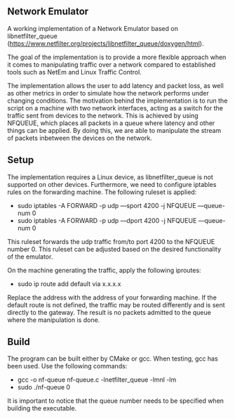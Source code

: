## Network Emulator
A working implementation of a Network Emulator based on libnetfilter_queue (https://www.netfilter.org/projects/libnetfilter_queue/doxygen/html).

The goal of the implementation is to provide a more flexible approach when it comes to manipulating traffic over a network compared to established tools such as NetEm and Linux Traffic Control.

The implementation allows the user to add latency and packet loss, as well as other metrics in order to simulate how the network performs under changing conditions. The motivation behind the implementation is to run the script on a machine with two network interfaces, acting as a switch for the traffic sent from devices to the network. This is achieved by using NFQUEUE, which places all packets in a queue where latency and other things can be applied. By doing this, we are able to manipulate the stream of packets inbetween the devices on the network.

## Setup
The implementation requires a Linux device, as libnetfilter_queue is not supported on other devices. Furthermore, we need to configure iptables rules on the forwarding machine. The following ruleset is applied:
- sudo iptables -A FORWARD -p udp —sport 4200 -j NFQUEUE —queue-num 0
- sudo iptables -A FORWARD -p udp —dport 4200 -j NFQUEUE —queue-num 0

This ruleset forwards the udp traffic from/to port 4200 to the NFQUEUE number 0. This ruleset can be adjusted based on the desired functionality of the emulator.

On the machine generating the traffic, apply the following iproutes:
- sudo ip route add default via x.x.x.x

Replace the address with the address of your forwarding machine. If the default route is not defined, the traffic may be routed differently and is sent directly to the gateway. The result is no packets admitted to the queue where the manipulation is done.

## Build
The program can be built either by CMake or gcc. When testing, gcc has been used. Use the following commands:

- gcc -o nf-queue nf-queue.c -lnetfilter_queue -lmnl -lm
- sudo ./nf-queue 0

It is important to notice that the queue number needs to be specified when building the executable.
